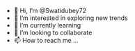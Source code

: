 - 👋 Hi, I’m @Swatidubey72
- 👀 I’m interested in exploring new trends
- 🌱 I’m currently learning 
- 💞️ I’m looking to collaborate 
- 📫 How to reach me ...

<!---
Swatidubey72/Swatidubey72 is a ✨ special ✨ repository because its `README.md` (this file) appears on your GitHub profile.
You can click the Preview link to take a look at your changes.
--->
